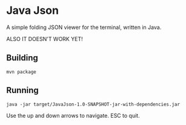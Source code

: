 # Java Json

A simple folding JSON viewer for the terminal, written in Java.

ALSO IT DOESN'T WORK YET!

## Building

```
mvn package
```

## Running

```
java -jar target/JavaJson-1.0-SNAPSHOT-jar-with-dependencies.jar
```

Use the up and down arrows to navigate. ESC to quit.

